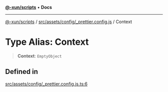 [**@-xun/scripts**](../../../../../README.md) • **Docs**

***

[@-xun/scripts](../../../../../README.md) / [src/assets/config/\_prettier.config.js](../README.md) / Context

# Type Alias: Context

> **Context**: `EmptyObject`

## Defined in

[src/assets/config/\_prettier.config.js.ts:6](https://github.com/Xunnamius/xscripts/blob/4fd96d6123f1ac889c89848efd750e2454f43e43/src/assets/config/_prettier.config.js.ts#L6)
